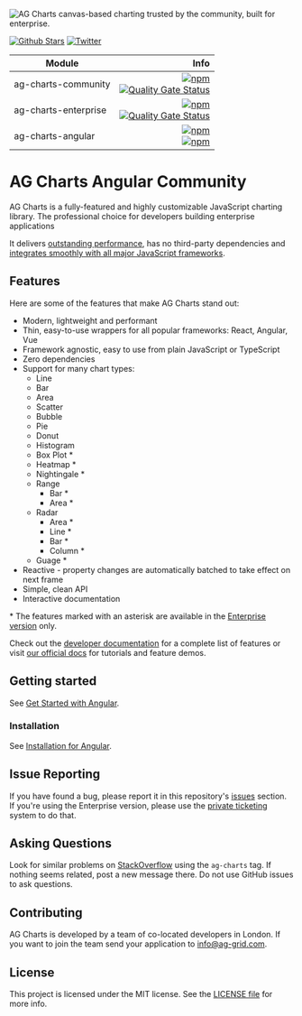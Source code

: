 <picture><source media="(prefers-color-scheme: dark)" srcset="./.github/banner-dark.png"><source media="(prefers-color-scheme: light)" srcset="./.github/banner-light.png"><img alt="AG Charts canvas-based charting trusted by the community, built for enterprise." src="./.github/banner-light.png"></picture>

[![Github Stars](https://img.shields.io/github/stars/ag-grid/ag-charts?style=social)](https://github.com/ag-grid/ag-charts) [![Twitter](https://img.shields.io/twitter/follow/ag_grid?style=social)](https://twitter.com/ag_grid)

| Module               |                                                                                                                                                                                                                                                                                                        Info |
| -------------------- | ----------------------------------------------------------------------------------------------------------------------------------------------------------------------------------------------------------------------------------------------------------------------------------------------------------: |
| ag-charts-community  | [![npm](https://img.shields.io/npm/dm/ag-charts-community)](https://www.npmjs.com/package/ag-charts-community) <br> [![Quality Gate Status](https://sonarcloud.io/api/project_badges/measure?project=ag-charts-community&metric=alert_status)](https://sonarcloud.io/dashboard?id=ag-charts-community) <br> |
| ag-charts-enterprise |    [![npm](https://img.shields.io/npm/dm/ag-charts-enterprise)](https://www.npmjs.com/package/ag-charts-enterprise) <br> [![Quality Gate Status](https://sonarcloud.io/api/project_badges/measure?project=ag-charts-community&metric=alert_status)](https://sonarcloud.io/dashboard?id=ag-charts-community) |
| ag-charts-angular    |                                                                          [![npm](https://img.shields.io/npm/dm/ag-charts-angular.svg)](https://www.npmjs.com/package/ag-charts-angular) <br> [![npm](https://img.shields.io/npm/dt/ag-charts-angular.svg)](https://www.npmjs.com/package/ag-charts-angular) |

# AG Charts Angular Community

AG Charts is a fully-featured and highly customizable JavaScript charting library. The professional choice for developers building enterprise applications

It delivers [outstanding performance](https://ag-grid.com/charts/?utm_source=ag-grid-readme&utm_medium=repository&utm_campaign=github), has no third-party dependencies and [integrates smoothly with all major JavaScript frameworks](https://ag-grid.com/charts/angular/quick-start?utm_source=ag-grid-readme&utm_medium=repository&utm_campaign=github).

## Features

Here are some of the features that make AG Charts stand out:

-   Modern, lightweight and performant
-   Thin, easy-to-use wrappers for all popular frameworks: React, Angular, Vue
-   Framework agnostic, easy to use from plain JavaScript or TypeScript
-   Zero dependencies
-   Support for many chart types:
    -   Line
    -   Bar
    -   Area
    -   Scatter
    -   Bubble
    -   Pie
    -   Donut
    -   Histogram
    -   Box Plot \*
    -   Heatmap \*
    -   Nightingale \*
    -   Range
        -   Bar \*
        -   Area \*
    -   Radar
        -   Area \*
        -   Line \*
        -   Bar \*
        -   Column \*
    -   Guage \*
-   Reactive - property changes are automatically batched to take effect on next frame
-   Simple, clean API
-   Interactive documentation

\* The features marked with an asterisk are available in the [Enterprise version](https://ag-grid.com/charts/license-pricing/?utm_source=ag-grid-readme&utm_medium=repository&utm_campaign=github) only.

Check out the [developer documentation](https://ag-grid.com/charts/angular/?utm_source=ag-grid-readme&utm_medium=repository&utm_campaign=github) for a complete list of features or visit [our official docs](https://ag-grid.com/charts/gallery/?utm_source=ag-grid-readme&utm_medium=repository&utm_campaign=github) for tutorials and feature demos.

## Getting started

See [Get Started with Angular](https://ag-grid.com/charts/angular/quick-start/?utm_source=ag-charts-readme&utm_medium=repository&utm_campaign=github).

### Installation

See [Installation for Angular](https://ag-grid.com/charts/angular/installation/).

## Issue Reporting

If you have found a bug, please report it in this repository's [issues](https://github.com/ag-grid/ag-charts/issues) section. If you're using the Enterprise version, please use the [private ticketing](https://ag-grid.zendesk.com/) system to do that.

## Asking Questions

Look for similar problems on [StackOverflow](https://stackoverflow.com/questions/tagged/ag-charts) using the `ag-charts` tag. If nothing seems related, post a new message there. Do not use GitHub issues to ask questions.

## Contributing

AG Charts is developed by a team of co-located developers in London. If you want to join the team send your application to info@ag-grid.com.

## License

This project is licensed under the MIT license. See the [LICENSE file](./LICENSE.txt) for more info.
